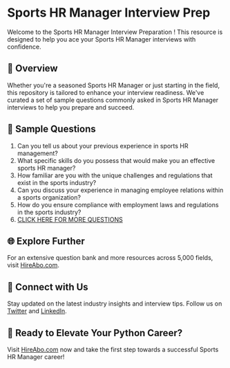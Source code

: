 # Sports HR Manager Interview Prep

Welcome to the Sports HR Manager Interview Preparation ! This resource is designed to help you ace your Sports HR Manager interviews with confidence.

## 🚀 Overview

Whether you're a seasoned Sports HR Manager or just starting in the field, this repository is tailored to enhance your interview readiness. We've curated a set of sample questions commonly asked in Sports HR Manager interviews to help you prepare and succeed.

## 📝 Sample Questions

1. Can you tell us about your previous experience in sports HR management?
2. What specific skills do you possess that would make you an effective sports HR manager?
3. How familiar are you with the unique challenges and regulations that exist in the sports industry?
4. Can you discuss your experience in managing employee relations within a sports organization?
5. How do you ensure compliance with employment laws and regulations in the sports industry?
6. [CLICK HERE FOR MORE QUESTIONS](https://hireabo.com/job/15_2_25/Sports%20HR%20Manager)

## 🌐 Explore Further

For an extensive question bank and more resources across 5,000 fields, visit [HireAbo.com](https://www.hireabo.com).

## 📱 Connect with Us

Stay updated on the latest industry insights and interview tips. Follow us on [Twitter](https://twitter.com/hireabo) and [LinkedIn](https://www.linkedin.com/in/hire-abo-3609972a8/).

## 🚀 Ready to Elevate Your Python Career?

Visit [HireAbo.com](https://www.hireabo.com) now and take the first step towards a successful Sports HR Manager career!